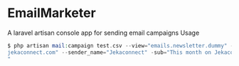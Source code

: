 # EmailMarketer
A laravel artisan console app for sending email campaigns
Usage
```php
$ php artisan mail:campaign test.csv --view="emails.newsletter.dummy" -f="info@
jekaconnect.com" --sender_name="Jekaconnect" -sub="This month on Jekaconnect...
"
```
